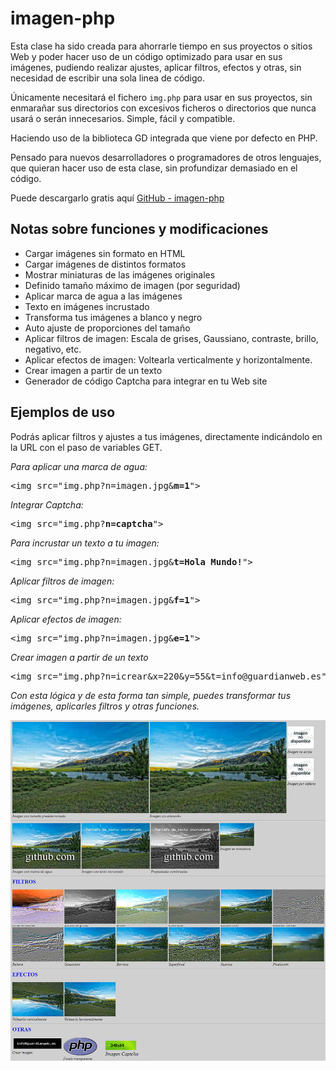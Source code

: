 # imagen-php

Esta clase ha sido creada para ahorrarle tiempo en sus proyectos o sitios Web y poder hacer uso de un código optimizado para usar en sus imágenes, pudiendo realizar ajustes, aplicar filtros, efectos y otras, sin necesidad de escribir una sola linea de código. 

Únicamente necesitará el fichero <code>img.php</code> para usar en sus proyectos, sin enmarañar sus directorios con excesivos ficheros o directorios que nunca usará o serán innecesarios. Simple, fácil y compatible.

Haciendo uso de la biblioteca GD integrada que viene por defecto en PHP.

Pensado para nuevos desarrolladores o programadores de otros lenguajes, que quieran hacer uso de esta clase, sin profundizar demasiado en el código.

Puede descargarlo gratis aquí <a href="https://github.com/sergiogongil/imagen-php.git">GitHub - imagen-php</a>

<h2>Notas sobre funciones y modificaciones</h2>
<ul>
  <li>Cargar imágenes sin formato en HTML</li>
  <li>Cargar imágenes de distintos formatos</li>
  <li>Mostrar miniaturas de las imágenes originales</li>
  <li>Definido tamaño máximo de imagen (por seguridad)</li>
  <li>Aplicar marca de agua a las imágenes</li>
  <li>Texto en imágenes incrustado</li>
  <li>Transforma tus imágenes a blanco y negro</li>
  <li>Auto ajuste de proporciones del tama&ntilde;o</li>
  <li>Aplicar filtros de imagen: Escala de grises, Gaussiano, contraste, brillo, negativo, etc.</li>
  <li>Aplicar efectos de imagen: Voltearla verticalmente y horizontalmente.</li>
  <li>Crear imagen a partir de un texto</li>
  <li>Generador de código Captcha para integrar en tu Web site</li>
</ul>

<h2>Ejemplos de uso</h2>
<p>Podrás aplicar filtros y ajustes a tus imágenes, directamente indicándolo en la URL con el paso de variables GET.</p>

<i>Para aplicar una marca de agua:</i>
<pre>&lt;img src="img.php?n=imagen.jpg&<b>m=1</b>"&gt;</pre>

<i>Integrar Captcha:</i>
<pre>&lt;img src="img.php?<b>n=captcha</b>"&gt;</pre>

<i>Para incrustar un texto a tu imagen:</i>
<pre>&lt;img src="img.php?n=imagen.jpg&<b>t=Hola Mundo!</b>"&gt;</pre>

<i>Aplicar filtros de imagen:</i>
<pre>&lt;img src="img.php?n=imagen.jpg&<b>f=1</b>"&gt;</pre>

<i>Aplicar efectos de imagen:</i>
<pre>&lt;img src="img.php?n=imagen.jpg&<b>e=1</b>"&gt;</pre>

<i>Crear imagen a partir de un texto</i>
<pre>&lt;img src="img.php?n=icrear&x=220&y=55&t=info@guardianweb.es"&gt;</pre>

<i>Con esta lógica y de esta forma tan simple, puedes transformar tus imágenes, aplicarles filtros y otras funciones.</i>

<img src="demo.jpg">

